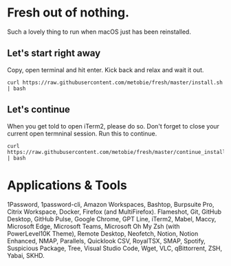 # Fresh out of nothing.
Such a lovely thing to run when macOS just has been reinstalled.<br>

## Let's start right away
Copy, open terminal and hit enter. Kick back and relax and wait it out.<br>
```shell
curl https://raw.githubusercontent.com/metobie/fresh/master/install.sh | bash
```
## Let's continue
When you get told to open iTerm2, please do so. Don't forget to close your current open termninal session. Run this to continue.
```shell
curl https://raw.githubusercontent.com/metobie/fresh/master/continue_install.sh | bash
```
# Applications & Tools
1Password, 1password-cli, Amazon Workspaces, Bashtop, Burpsuite Pro, Citrix Workspace, Docker, Firefox (and MultiFirefox). Flameshot, Git, GitHub Desktop, GitHub Pulse, Google Chrome, GPT Line, iTerm2, Mabel, Maccy, Microsoft Edge, Microsoft Teams, Microsoft Oh My Zsh (with PowerLevel10K Theme), Remote Desktop, Neofetch, Notion, Notion Enhanced, NMAP, Parallels, Quicklook CSV, RoyalTSX, SMAP, Spotify, Suspicious Package, Tree, Visual Studio Code, Wget, VLC, qBittorrent, ZSH, Yabai, SKHD.
